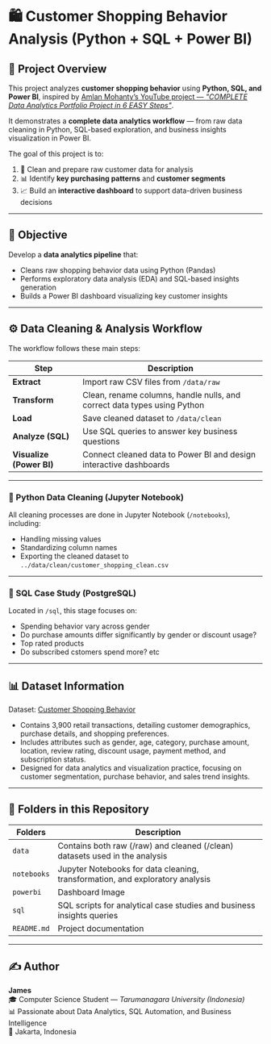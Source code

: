 # 🛍️ Customer Shopping Behavior Analysis (Python + SQL + Power BI)

## 📘 Project Overview
This project analyzes **customer shopping behavior** using **Python, SQL, and Power BI**, inspired by [Amlan Mohanty’s YouTube project — *"COMPLETE Data Analytics Portfolio Project in 6 EASY Steps"*](https://youtu.be/5PrZvPeUw60?si=aLeK8SrQjb_Xd6ui).  

It demonstrates a **complete data analytics workflow** — from raw data cleaning in Python, SQL-based exploration, and business insights visualization in Power BI.

The goal of this project is to:
1. 🧹 Clean and prepare raw customer data for analysis  
2. 📊 Identify **key purchasing patterns** and **customer segments**  
3. 📈 Build an **interactive dashboard** to support data-driven business decisions  

---

## 🎯 Objective
Develop a **data analytics pipeline** that:
- Cleans raw shopping behavior data using Python (Pandas)
- Performs exploratory data analysis (EDA) and SQL-based insights generation  
- Builds a Power BI dashboard visualizing key customer insights  

---

## ⚙️ Data Cleaning & Analysis Workflow

The workflow follows these main steps:

| Step | Description |
|------|--------------|
| **Extract** | Import raw CSV files from `/data/raw` |
| **Transform** | Clean, rename columns, handle nulls, and correct data types using Python |
| **Load** | Save cleaned dataset to `/data/clean` |
| **Analyze (SQL)** | Use SQL queries to answer key business questions |
| **Visualize (Power BI)** | Connect cleaned data to Power BI and design interactive dashboards |

---

### 🧹 Python Data Cleaning (Jupyter Notebook)
All cleaning processes are done in Jupyter Notebook (`/notebooks`), including:
- Handling missing values
- Standardizing column names  
- Exporting the cleaned dataset to `../data/clean/customer_shopping_clean.csv`  

---

### 🧠 SQL Case Study (PostgreSQL)
Located in `/sql`, this stage focuses on:
- Spending behavior vary across gender
- Do purchase amounts differ significantly by gender or discount usage?
- Top rated products 
- Do subscribed cstomers spend more?
etc
---

## 📊 Dataset Information

Dataset: [Customer Shopping Behavior](https://github.com/amlanmohanty1/customer-trends-data-analysis-SQL-Python-PowerBI/blob/main/customer_shopping_behavior.csv)  
- Contains 3,900 retail transactions, detailing customer demographics, purchase details, and shopping preferences.
- Includes attributes such as gender, age, category, purchase amount, location, review rating, discount usage, payment method, and subscription status.
- Designed for data analytics and visualization practice, focusing on customer segmentation, purchase behavior, and sales trend insights.

---

## 📂 Folders in this Repository

| Folders | Description |
|------|--------------|
| `data` | Contains both raw (/raw) and cleaned (/clean) datasets used in the analysis |
| `notebooks` | Jupyter Notebooks for data cleaning, transformation, and exploratory analysis |
| `powerbi` | Dashboard Image |
| `sql` | SQL scripts for analytical case studies and business insights queries |
| `README.md` | Project documentation |

---

## ✍️ Author
**James**  
🎓 Computer Science Student — *Tarumanagara University (Indonesia)*  
📊 Passionate about Data Analytics, SQL Automation, and Business Intelligence  
📍 Jakarta, Indonesia